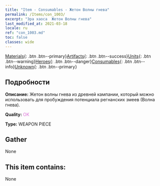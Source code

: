 ```yaml
---
title: "Item - Consumables - Жетон Волны гнева"
permalink: /Items/con_1003/
excerpt: "Эра хаоса  Жетон Волны гнева"
last_modified_at: 2021-03-18
locale: ru
ref: "con_1003.md"
toc: false
classes: wide
---
```

 [Materials](/ru/Items/){: .btn .btn--primary}[Artifacts](/ru/Items/Artifacts/){: .btn .btn--success}[Units](/ru/Items/Units/){: .btn .btn--warning}[Heroes](/ru/Items/Heroes/){: .btn .btn--danger}[Consumables](/ru/Items/Consumables/){: .btn .btn--info}[Unknown](/ru/Items/Unknown/){: .btn .btn--primary}

## Подробности
 **Описание:** Жетон волны гнева из древней кампании, который можно использовать для пробуждения потенциала регнанских змеев (Волна гнева).

 **Quality:** <span style="color: #DA70D6">OK</span>

 **Type:** WEAPON PIECE

## Gather

  None

## This item contains:

  None

